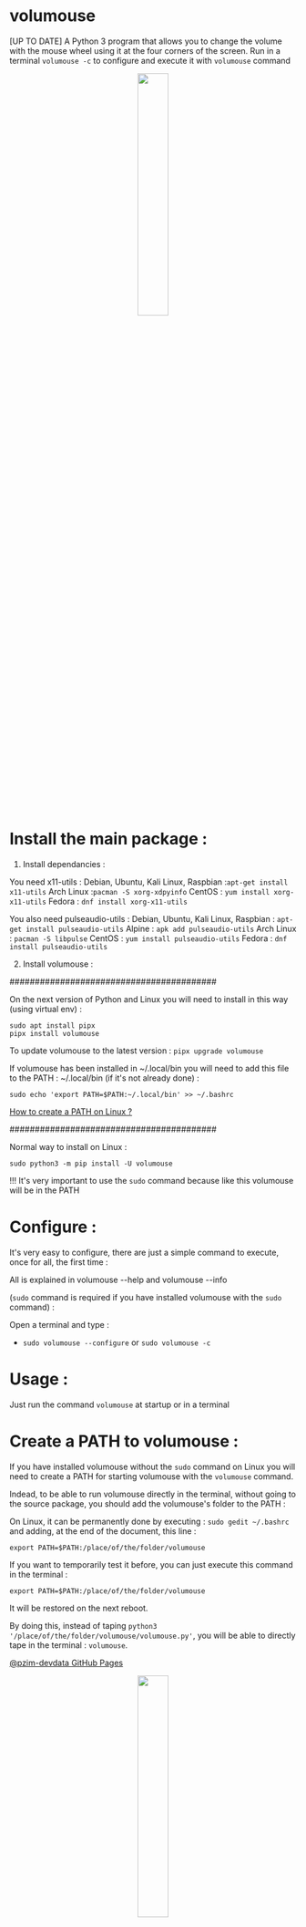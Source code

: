 # volumouse
[UP TO DATE] A Python 3 program that allows you to change the volume with the mouse wheel using it at the four corners of the screen. 
Run in a terminal `volumouse -c` to configure and execute it with `volumouse` command


<p align="center" width="100%">
    <img width="33%" src="https://www.evinco-software.com/eng/techImage/volumouse-mouse-volume-control.jpg"> 
</p>






# Install the main package :


1. Install dependancies :

You need x11-utils :
Debian, Ubuntu, Kali Linux, Raspbian :`apt-get install x11-utils`
Arch Linux :`pacman -S xorg-xdpyinfo`
CentOS : `yum install xorg-x11-utils`
Fedora : `dnf install xorg-x11-utils`

You also need pulseaudio-utils :
Debian, Ubuntu, Kali Linux, Raspbian : `apt-get install pulseaudio-utils`
Alpine : `apk add pulseaudio-utils`
Arch Linux : `pacman -S libpulse`
CentOS : `yum install pulseaudio-utils`
Fedora : `dnf install pulseaudio-utils`


2. Install volumouse :

#########################################

On the next version of Python and Linux you will need to install in this way (using virtual env) :

```
sudo apt install pipx
pipx install volumouse
```
To update volumouse to the latest version :
`pipx upgrade volumouse`

If volumouse has been installed in ~/.local/bin you will need to add this file to the PATH : ~/.local/bin (if it's not already done) :

`sudo echo 'export PATH=$PATH:~/.local/bin' >> ~/.bashrc`

[How to create a PATH on Linux ?](https://linuxize.com/post/how-to-add-directory-to-path-in-linux/)

#########################################

Normal way to install on Linux :

```
sudo python3 -m pip install -U volumouse
```

!!! It's very important to use the `sudo` command because like this volumouse will be in the PATH


# Configure :


It's very easy to configure, there are just a simple command to execute, once for all, the first time :

All is explained in volumouse --help and volumouse --info

(`sudo` command is required if you have installed volumouse with the `sudo` command) :

Open a terminal and type :
- `sudo volumouse --configure` or `sudo volumouse -c`



# Usage : 


Just run the command `volumouse` at startup or in a terminal



# Create a PATH to volumouse :


If you have installed volumouse without the `sudo` command on Linux you will need to create a PATH for starting volumouse with the `volumouse` command.

Indead, to be able to run volumouse directly in the terminal, without going to the source package, you should add the volumouse's folder to the PATH :

On Linux, it can be permanently done by executing : `sudo gedit ~/.bashrc` and adding, at the end of the document, this line :

`export PATH=$PATH:/place/of/the/folder/volumouse`



If you want to temporarily test it before, you can just execute this command in the terminal : 

`export PATH=$PATH:/place/of/the/folder/volumouse` 

It will be restored on the next reboot.



By doing this, instead of taping `python3 '/place/of/the/folder/volumouse/volumouse.py'`,
you will be able to directly tape in the terminal : `volumouse`.






[@pzim-devdata GitHub Pages](https://github.com/pzim-devdata/volumouse/issues)












<p align="center" width="100%">
    <img width="33%" src="https://avatars.githubusercontent.com/u/52496172?v=4"> 
</p>

------------------------------------------------------------------

- [Licence](https://github.com/pzim-devdata/DATA-developer/raw/master/LICENSE)
MIT License Copyright (c) 2023 pzim-devdata

------------------------------------------------------------------

Created by @pzim-devdata - feel free to contact me!

